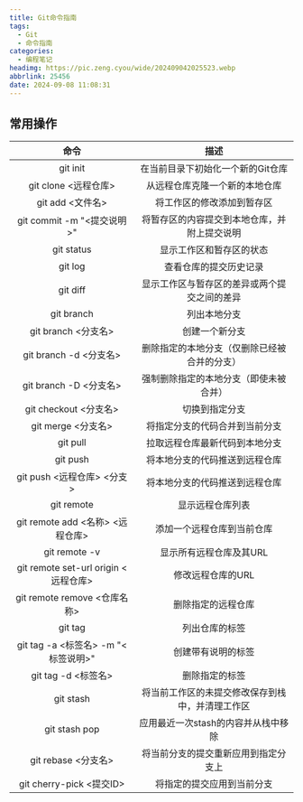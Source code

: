 ```yaml
---
title: Git命令指南
tags:
  - Git
  - 命令指南
categories:
  - 编程笔记
headimg: https://pic.zeng.cyou/wide/202409042025523.webp
abbrlink: 25456
date: 2024-09-08 11:08:31
---
```


## 常用操作

|                 命令                 |                     描述                     |
| :----------------------------------: | :------------------------------------------: |
|              git init                |      在当前目录下初始化一个新的Git仓库       |
|         git clone <远程仓库>         |        从远程仓库克隆一个新的本地仓库        |
|           git add <文件名>           |          将工作区的修改添加到暂存区          |
|       git commit -m "<提交说明>"      | 将暂存区的内容提交到本地仓库，并附上提交说明  |
|             git status               |           显示工作区和暂存区的状态           |
|              git log                 |            查看仓库的提交历史记录            |
|             git diff                 | 显示工作区与暂存区的差异或两个提交之间的差异 |
|            git branch                |                 列出本地分支                 |
|          git branch <分支名>         |                 创建一个新分支               |
|         git branch -d <分支名>       |   删除指定的本地分支（仅删除已经被合并的分支）   |
|         git branch -D <分支名>       |      强制删除指定的本地分支（即使未被合并）      |
|         git checkout <分支名>        |                切换到指定分支                |
|           git merge <分支名>         |        将指定分支的代码合并到当前分支        |
|             git pull                 |        拉取远程仓库最新代码到本地分支        |
|             git push                 |        将本地分支的代码推送到远程仓库        |
|       git push <远程仓库> <分支>     |        将本地分支的代码推送到远程仓库        |
|            git remote                |               显示远程仓库列表               |
|   git remote add <名称> <远程仓库>   |            添加一个远程仓库到当前仓库        |
|          git remote -v               |             显示所有远程仓库及其URL          |
| git remote set-url origin <远程仓库> |                修改远程仓库的URL             |
|     git remote remove <仓库名称>     |                删除指定的远程仓库            |
|              git tag                 |                  列出仓库的标签              |
|  git tag -a <标签名> -m "<标签说明>" |                创建带有说明的标签            |
|          git tag -d <标签名>         |                  删除指定的标签              |
|             git stash                | 将当前工作区的未提交修改保存到栈中，并清理工作区 |
|           git stash pop              |       应用最近一次stash的内容并从栈中移除    |
|         git rebase <分支名>          |       将当前分支的提交重新应用到指定分支上   |
|       git cherry-pick <提交ID>       |            将指定的提交应用到当前分支        |
